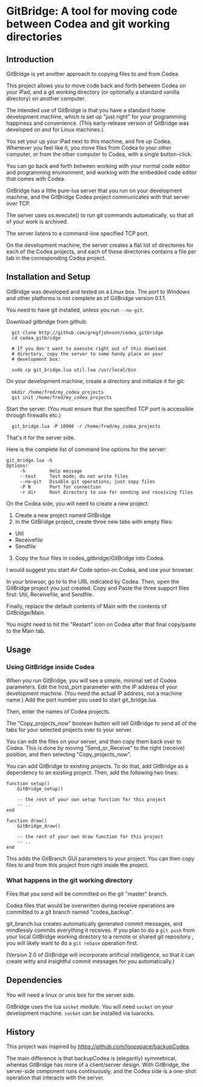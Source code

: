 # GitBridge:  A tool for moving code between Codea and git working directories #

## Introduction ##

GitBridge is yet another approach to copying files to and from Codea.

This project allows you to move code back and forth between Codea on your
iPad, and a git working directory (or optionally a standard vanilla directory)
on another computer.

The intended use of GitBridge is that you have a standard home development
machine, which is set up "just right" for your programming happiness
and convenience.  (This early-release version of GitBridge was developed
on and for Linux machines.)

You set your up your iPad next to this machine, and fire up Codea.
Whenever you feel like it, you move files from Codea to your other
computer, or from the other computer to Codea, with a single button-click.

You can go back and forth between working with your normal code editor and
programming environment, and working with the embedded code editor
that comes with Codea.

GitBridge has a little pure-lua server that you run on your development
machine, and the GitBridge Codea project communicates with that server
over TCP.

The server uses os.execute() to run git commands automatically, so
that all of your work is archived.

The server listens to a command-line specified TCP port.

On the development machine, the server creates a flat list of
directories for each of the Codea projects, and each of these directories
contains a file per tab in the corresponding Codea project.

## Installation and Setup ##

GitBridge was developed and tested on a Linux box.  The port to Windows
and other platforms is not complete as of GitBridge version 0.1.1.

You need to have git installed, unless you run `--no-git`.

Download gitbridge from github:
~~~
  git clone http://github.com/gregfjohnson/codea_gitbridge
  cd codea_gitbridge

  # If you don't want to execute right out of this download
  # directory, copy the server to some handy place on your
  # development box:

  sudo cp git_bridge.lua util.lua /usr/local/bin
~~~

On your development machine, create a directory and initialize it
for git:

~~~
  mkdir /home/fred/my_codea_projects
  git init /home/fred/my_codea_projects
~~~
Start the server.  (You must ensure that the specified TCP port is
accessible through firewalls etc.)
~~~
  git_bridge.lua -P 10000 -r /home/fred/my_codea_projects
~~~
That's it for the server side.

Here is the complete list of command line options for the server:
~~~
git_bridge.lua -h
Options:
     -h         Help message
     --test     Test mode; do not write files
     --no-git   Disable git operations; just copy files
     -P N       Port for connection
     -r dir     Root directory to use for sending and receiving files
~~~

On the Codea side, you will need to create a new project:

1.  Create a new project named GitBridge
2.  In the GitBridge project, create three new tabs with empty files:
   * Util
   * Receivefile
   * Sendfile
3.  Copy the four files in codea_gitbridge/GitBridge into Codea.

I would suggest you start Air Code option on Codea, and use your browser.

In your browser, go to to the URL indicated by Codea.  Then, open the
GitBridge project you just created.  Copy and Paste the three support
files first:  Util, Receivefile, and Sendfile.

Finally, replace the default contents of Main with the contents of
GitBridge/Main.

You might need to hit the "Restart" icon on Codea after that final
copy/paste to the Main tab.

## Usage ##

### Using GitBridge inside Codea ###

When you run GitBridge, you will see a simple, minimal set of Codea
parameters.  Edit the host_port parameter with the IP address of your
development machine.  (You need the actual IP address, not a machine
name.)  Add the port number you used to start git_bridge.lua.

Then, enter the names of Codea projects.

The "Copy_projects_now" boolean button will tell GitBridge to send
all of the tabs for your selected projects over to your server.

You can edit the files on your server, and then copy them back over
to Codea.  This is done by moving "Send_or_Receive" to the right
(receive) position, and then selecting "Copy_projects_now".

You can add GitBridge to existing projects.  To do that, add
GitBridge as a dependency to an existing project.  Then, add
the following two lines:
~~~
function setup()
    GitBridge_setup()

    -- the rest of your own setup function for this project
    -- ..
end

function draw()
    GitBridge_draw()

    -- the rest of your own draw function for this project
    -- ..
end
~~~

This adds the GitBranch GUI parameters to your project.  You can then
copy files to and from this project from right inside the project.

### What happens in the git working directory ###

Files that you send will be committed on the git "master" branch.

Codea files that would be overwritten during receive operations are
committed to a git branch named "codea_backup".

git_branch.lua creates automatically generated commit messages, and
mindlessly commits everything it receives.  If you plan to do a `git push`
from your local GitBridge working directory to a remote or shared
git repository , you will likely want to do a `git rebase`
operation first.

(Version 2.0 of GitBridge will incorporate artificial intelligence,
so that it can create witty and insightful commit messages for
you automatically.)

## Dependencies ##

You will need a linux or unix box for the server side.

GitBridge uses the lua `socket` module.  You will need `socket` on your
development machine.  `socket` can be installed via luarocks.

## History ##

This project was inspired by https://github.com/loopspace/backupCodea.

The main difference is that backupCodea is (elegantly) symmetrical,
whereas GitBridge has more of a client/server design.  With GitBridge,
the server-side component runs continuously, and the Codea side is a
one-shot operation that interacts with the server.

